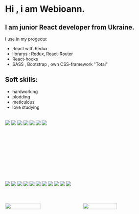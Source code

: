 <!-- <link href="./style.css" rel="stylesheet"></link> -->
# Hi , i am Webioann.
## I am junior React developer from Ukraine.<br/>
I use in my progects:
* React with Redux
* librarys :  Redux, React-Router
* React-hooks
* SASS , Bootstrap , own CSS-framework "Total"
## Soft skills:
* hardworking
* plodding
* meticulous
* love studying

<div class="ff" style="width: 100%; padding-top: 20px;">
    <img src="https://img.shields.io/badge/react-%2320232a.svg?style=for-the-badge&logo=react&logoColor=white"/>
    <img src="https://img.shields.io/badge/javascript-%23323330.svg?style=for-the-badge&logo=javascript&logoColor=%23F7DF1E"/>
    <img src="https://img.shields.io/badge/redux-%23593d88.svg?style=for-the-badge&logo=redux&logoColor=white"/>
    <img src="https://img.shields.io/badge/SASS-hotpink.svg?style=for-the-badge&logo=SASS&logoColor=white"/>
    <img src="https://img.shields.io/badge/webpack-%238DD6F9.svg?style=for-the-badge&logo=webpack&logoColor=black"/>
    <img src="https://img.shields.io/badge/git-%23F05033.svg?style=for-the-badge&logo=git&logoColor=white"/>
    <img src="https://img.shields.io/badge/github-%23121011.svg?style=for-the-badge&logo=github&logoColor=white"/>

<div/>

<div class="cc" style="width: 100%; padding-top: 150px; line-height: 5rem">
    <img  src="https://img.shields.io/badge/html5-%23E34F26.svg?style=for-the-badge&logo=html5&logoColor=white"/>
    <img  src="https://img.shields.io/badge/css3-%231572B6.svg?style=for-the-badge&logo=css3&logoColor=white"/>
    <img  src="https://img.shields.io/badge/adobephotoshop-%2331A8FF.svg?style=for-the-badge&logo=adobephotoshop&logoColor=white"/>
    <img  src="https://img.shields.io/badge/yarn-%232C8EBB.svg?style=for-the-badge&logo=yarn&logoColor=white"/>
    <img  src="https://img.shields.io/badge/NPM-%23000000.svg?style=for-the-badge&logo=npm&logoColor=white"/>
    <img  src="https://img.shields.io/badge/GULP-%23CF4647.svg?style=for-the-badge&logo=gulp&logoColor=white"/>
    <img  src="https://img.shields.io/badge/bootstrap-%23563D7C.svg?style=for-the-badge&logo=bootstrap&logoColor=white"/>
    <img  src="https://img.shields.io/badge/markdown-%23000000.svg?style=for-the-badge&logo=markdown&logoColor=white"/>
    <img  src="https://img.shields.io/badge/Viber-8B66A9?style=for-the-badge&logo=viber&logoColor=white"/>
    <img  src="https://img.shields.io/badge/linkedin-%230077B5.svg?style=for-the-badge&logo=linkedin&logoColor=white"/>
    <img  src="https://img.shields.io/badge/Gmail-D14836?style=for-the-badge&logo=gmail&logoColor=white"/>
<div/>
<div style="display: flex; width: 100%; padding-top: 20px;">
    <img align="left" width="47.8%" src="https://github-readme-stats.vercel.app/api?username=webioann&show_icons=true&theme=github_dark"/>
    <img align="left"  width="47%" style="margin-left: 10px;" src="https://github-readme-stats.vercel.app/api/top-langs/?username=webioann&layout=compact&theme=github_dark"/>
<div/>




<!-- ![react](/assets/react.jpg)
![js](/assets/js.jpg)
![redux](/assets/redux.jpg)
![sass](/assets/sass.jpg)
![git](/assets/git.jpg)
![github](/assets/github.jpg)
![webpack](/assets/webpack.jpg)
![bootstrap](/assets/bootstrap.jpg)
![html](/assets/html.jpg)
![css](/assets/css.jpg)
![markdown](/assets/markdown.jpg) -->






